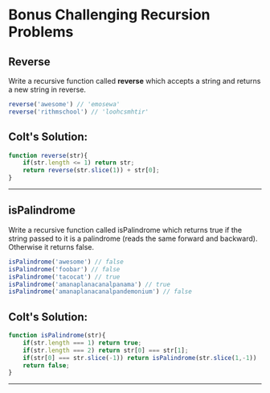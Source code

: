 # Bonus Challenging Recursion Problems

## Reverse

Write a recursive function called **reverse** which accepts a string and returns a new string in reverse.

```js
reverse('awesome') // 'emosewa'
reverse('rithmschool') // 'loohcsmhtir'
```

## Colt's Solution: 

```js
function reverse(str){
	if(str.length <= 1) return str;
	return reverse(str.slice(1)) + str[0];
}
```

<hr>

## isPalindrome

Write a recursive function called isPalindrome which returns true if the string passed to it is a palindrome (reads the same forward and backward). Otherwise it returns false.

```js
isPalindrome('awesome') // false
isPalindrome('foobar') // false
isPalindrome('tacocat') // true
isPalindrome('amanaplanacanalpanama') // true
isPalindrome('amanaplanacanalpandemonium') // false
```

## Colt's Solution: 
```js
function isPalindrome(str){
    if(str.length === 1) return true;
    if(str.length === 2) return str[0] === str[1];
    if(str[0] === str.slice(-1)) return isPalindrome(str.slice(1,-1))
    return false;
}
```

<hr>